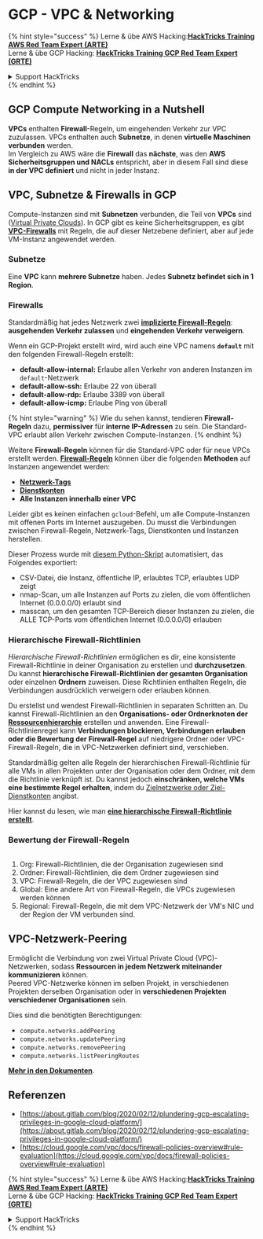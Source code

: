 # GCP - VPC & Networking

{% hint style="success" %}
Lerne & übe AWS Hacking:<img src="../../../../.gitbook/assets/image (1) (1) (1) (1).png" alt="" data-size="line">[**HackTricks Training AWS Red Team Expert (ARTE)**](https://training.hacktricks.xyz/courses/arte)<img src="../../../../.gitbook/assets/image (1) (1) (1) (1).png" alt="" data-size="line">\
Lerne & übe GCP Hacking: <img src="../../../../.gitbook/assets/image (2) (1).png" alt="" data-size="line">[**HackTricks Training GCP Red Team Expert (GRTE)**<img src="../../../../.gitbook/assets/image (2) (1).png" alt="" data-size="line">](https://training.hacktricks.xyz/courses/grte)

<details>

<summary>Support HackTricks</summary>

* Überprüfe die [**Abonnementpläne**](https://github.com/sponsors/carlospolop)!
* **Tritt der** 💬 [**Discord-Gruppe**](https://discord.gg/hRep4RUj7f) oder der [**Telegram-Gruppe**](https://t.me/peass) bei oder **folge** uns auf **Twitter** 🐦 [**@hacktricks\_live**](https://twitter.com/hacktricks_live)**.**
* **Teile Hacking-Tricks, indem du PRs zu den** [**HackTricks**](https://github.com/carlospolop/hacktricks) und [**HackTricks Cloud**](https://github.com/carlospolop/hacktricks-cloud) GitHub-Repos einreichst.

</details>
{% endhint %}

## **GCP Compute Networking in a Nutshell**

**VPCs** enthalten **Firewall**-Regeln, um eingehenden Verkehr zur VPC zuzulassen. VPCs enthalten auch **Subnetze**, in denen **virtuelle Maschinen** **verbunden** werden.\
Im Vergleich zu AWS wäre die **Firewall** das **nächste**, was den **AWS** **Sicherheitsgruppen und NACLs** entspricht, aber in diesem Fall sind diese **in der VPC definiert** und nicht in jeder Instanz.

## **VPC, Subnetze & Firewalls in GCP**

Compute-Instanzen sind mit **Subnetzen** verbunden, die Teil von **VPCs** sind ([Virtual Private Clouds](https://cloud.google.com/vpc/docs/vpc)). In GCP gibt es keine Sicherheitsgruppen, es gibt [**VPC-Firewalls**](https://cloud.google.com/vpc/docs/firewalls) mit Regeln, die auf dieser Netzebene definiert, aber auf jede VM-Instanz angewendet werden.

### Subnetze

Eine **VPC** kann **mehrere Subnetze** haben. Jedes **Subnetz befindet sich in 1 Region**.

### Firewalls

Standardmäßig hat jedes Netzwerk zwei [**implizierte Firewall-Regeln**](https://cloud.google.com/vpc/docs/firewalls#default_firewall_rules): **ausgehenden Verkehr zulassen** und **eingehenden Verkehr verweigern**.

Wenn ein GCP-Projekt erstellt wird, wird auch eine VPC namens **`default`** mit den folgenden Firewall-Regeln erstellt:

* **default-allow-internal:** Erlaube allen Verkehr von anderen Instanzen im `default`-Netzwerk
* **default-allow-ssh:** Erlaube 22 von überall
* **default-allow-rdp:** Erlaube 3389 von überall
* **default-allow-icmp:** Erlaube Ping von überall

{% hint style="warning" %}
Wie du sehen kannst, tendieren **Firewall-Regeln** dazu, **permissiver** für **interne IP-Adressen** zu sein. Die Standard-VPC erlaubt allen Verkehr zwischen Compute-Instanzen.
{% endhint %}

Weitere **Firewall-Regeln** können für die Standard-VPC oder für neue VPCs erstellt werden. [**Firewall-Regeln**](https://cloud.google.com/vpc/docs/firewalls) können über die folgenden **Methoden** auf Instanzen angewendet werden:

* [**Netzwerk-Tags**](https://cloud.google.com/vpc/docs/add-remove-network-tags)
* [**Dienstkonten**](https://cloud.google.com/vpc/docs/firewalls#serviceaccounts)
* **Alle Instanzen innerhalb einer VPC**

Leider gibt es keinen einfachen `gcloud`-Befehl, um alle Compute-Instanzen mit offenen Ports im Internet auszugeben. Du musst die Verbindungen zwischen Firewall-Regeln, Netzwerk-Tags, Dienstkonten und Instanzen herstellen.

Dieser Prozess wurde mit [diesem Python-Skript](https://gitlab.com/gitlab-com/gl-security/gl-redteam/gcp_firewall_enum) automatisiert, das Folgendes exportiert:

* CSV-Datei, die Instanz, öffentliche IP, erlaubtes TCP, erlaubtes UDP zeigt
* nmap-Scan, um alle Instanzen auf Ports zu zielen, die vom öffentlichen Internet (0.0.0.0/0) erlaubt sind
* masscan, um den gesamten TCP-Bereich dieser Instanzen zu zielen, die ALLE TCP-Ports vom öffentlichen Internet (0.0.0.0/0) erlauben

### Hierarchische Firewall-Richtlinien <a href="#hierarchical-firewall-policies" id="hierarchical-firewall-policies"></a>

_Hierarchische Firewall-Richtlinien_ ermöglichen es dir, eine konsistente Firewall-Richtlinie in deiner Organisation zu erstellen und **durchzusetzen**. Du kannst **hierarchische Firewall-Richtlinien der gesamten Organisation** oder einzelnen **Ordnern** zuweisen. Diese Richtlinien enthalten Regeln, die Verbindungen ausdrücklich verweigern oder erlauben können.

Du erstellst und wendest Firewall-Richtlinien in separaten Schritten an. Du kannst Firewall-Richtlinien an den **Organisations- oder Ordnerknoten der** [**Ressourcenhierarchie**](https://cloud.google.com/resource-manager/docs/cloud-platform-resource-hierarchy) erstellen und anwenden. Eine Firewall-Richtlinienregel kann **Verbindungen blockieren, Verbindungen erlauben oder die Bewertung der Firewall-Regel** auf niedrigere Ordner oder VPC-Firewall-Regeln, die in VPC-Netzwerken definiert sind, verschieben.

Standardmäßig gelten alle Regeln der hierarchischen Firewall-Richtlinie für alle VMs in allen Projekten unter der Organisation oder dem Ordner, mit dem die Richtlinie verknüpft ist. Du kannst jedoch **einschränken, welche VMs eine bestimmte Regel erhalten**, indem du [Zielnetzwerke oder Ziel-Dienstkonten](https://cloud.google.com/vpc/docs/firewall-policies#targets) angibst.

Hier kannst du lesen, wie man [**eine hierarchische Firewall-Richtlinie erstellt**](https://cloud.google.com/vpc/docs/using-firewall-policies#gcloud).

### Bewertung der Firewall-Regeln

<figure><img src="../../../../.gitbook/assets/image (2) (1) (1).png" alt=""><figcaption></figcaption></figure>

1. Org: Firewall-Richtlinien, die der Organisation zugewiesen sind
2. Ordner: Firewall-Richtlinien, die dem Ordner zugewiesen sind
3. VPC: Firewall-Regeln, die der VPC zugewiesen sind
4. Global: Eine andere Art von Firewall-Regeln, die VPCs zugewiesen werden können
5. Regional: Firewall-Regeln, die mit dem VPC-Netzwerk der VM's NIC und der Region der VM verbunden sind.

## VPC-Netzwerk-Peering

Ermöglicht die Verbindung von zwei Virtual Private Cloud (VPC)-Netzwerken, sodass **Ressourcen in jedem Netzwerk miteinander kommunizieren** können.\
Peered VPC-Netzwerke können im selben Projekt, in verschiedenen Projekten derselben Organisation oder in **verschiedenen Projekten verschiedener Organisationen** sein.

Dies sind die benötigten Berechtigungen:

* `compute.networks.addPeering`
* `compute.networks.updatePeering`
* `compute.networks.removePeering`
* `compute.networks.listPeeringRoutes`

[**Mehr in den Dokumenten**](https://cloud.google.com/vpc/docs/vpc-peering).

## Referenzen

* [https://about.gitlab.com/blog/2020/02/12/plundering-gcp-escalating-privileges-in-google-cloud-platform/](https://about.gitlab.com/blog/2020/02/12/plundering-gcp-escalating-privileges-in-google-cloud-platform/)
* [https://cloud.google.com/vpc/docs/firewall-policies-overview#rule-evaluation](https://cloud.google.com/vpc/docs/firewall-policies-overview#rule-evaluation)

{% hint style="success" %}
Lerne & übe AWS Hacking:<img src="../../../../.gitbook/assets/image (1) (1) (1) (1).png" alt="" data-size="line">[**HackTricks Training AWS Red Team Expert (ARTE)**](https://training.hacktricks.xyz/courses/arte)<img src="../../../../.gitbook/assets/image (1) (1) (1) (1).png" alt="" data-size="line">\
Lerne & übe GCP Hacking: <img src="../../../../.gitbook/assets/image (2) (1).png" alt="" data-size="line">[**HackTricks Training GCP Red Team Expert (GRTE)**<img src="../../../../.gitbook/assets/image (2) (1).png" alt="" data-size="line">](https://training.hacktricks.xyz/courses/grte)

<details>

<summary>Support HackTricks</summary>

* Überprüfe die [**Abonnementpläne**](https://github.com/sponsors/carlospolop)!
* **Tritt der** 💬 [**Discord-Gruppe**](https://discord.gg/hRep4RUj7f) oder der [**Telegram-Gruppe**](https://t.me/peass) bei oder **folge** uns auf **Twitter** 🐦 [**@hacktricks\_live**](https://twitter.com/hacktricks_live)**.**
* **Teile Hacking-Tricks, indem du PRs zu den** [**HackTricks**](https://github.com/carlospolop/hacktricks) und [**HackTricks Cloud**](https://github.com/carlospolop/hacktricks-cloud) GitHub-Repos einreichst.

</details>
{% endhint %}
